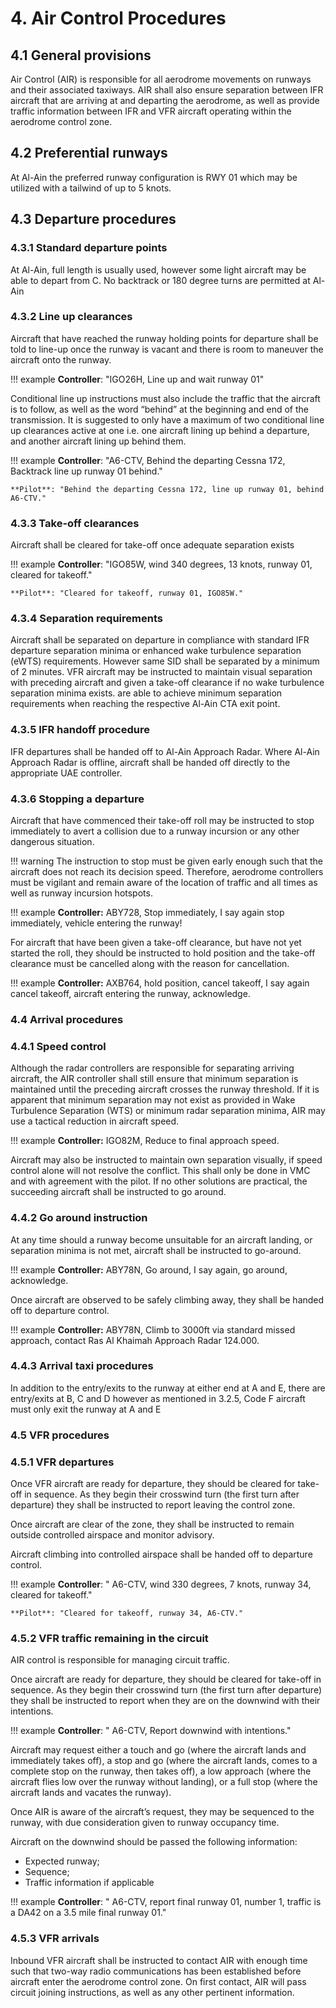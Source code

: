 
# 4. Air Control Procedures

## 4.1 General provisions
Air Control (AIR) is responsible for all aerodrome movements on runways and their associated taxiways. AIR shall also ensure separation between IFR aircraft that are arriving at and departing the aerodrome, as well as provide traffic information between IFR and VFR aircraft operating within the aerodrome control zone.

## 4.2 Preferential runways
At Al-Ain the preferred runway configuration is RWY 01 which may be utilized with a tailwind of up to 5 knots. 


## 4.3 Departure procedures
### 4.3.1 Standard departure points
At Al-Ain, full length is usually used, however some light aircraft may be able to depart from C.  No backtrack or 180 degree turns are permitted at Al-Ain

### 4.3.2 Line up clearances
Aircraft that have reached the runway holding points for departure shall be told to line-up once the runway is vacant and there is room to maneuver the aircraft onto the runway. 

!!! example
    **Controller**: "IGO26H, Line up and wait runway 01"

Conditional line up instructions must also include the traffic that the aircraft is to follow, as well as the word “behind” at the beginning and end of the transmission. It is suggested to only have a maximum of two conditional line up clearances active at one i.e. one aircraft lining up behind a departure, and another aircraft lining up behind them.

!!! example
    **Controller**: "A6-CTV, Behind the departing Cessna 172, Backtrack line up runway 01 behind."

    **Pilot**: "Behind the departing Cessna 172, line up runway 01, behind A6-CTV."
  
### 4.3.3 Take-off clearances
Aircraft shall be cleared for take-off once adequate separation exists

!!! example
    **Controller**: "IGO85W, wind 340 degrees, 13 knots, runway 01, cleared for takeoff."

    **Pilot**: "Cleared for takeoff, runway 01, IGO85W."

### 4.3.4 Separation requirements
Aircraft shall be separated on departure in compliance with standard IFR departure separation minima or enhanced wake turbulence separation (eWTS) requirements. However same SID shall be separated by a minimum of 2 minutes.
VFR aircraft may be instructed to maintain visual separation with preceding aircraft and given a take-off clearance if no wake turbulence separation minima exists. are able to achieve minimum separation requirements when reaching the respective Al-Ain CTA exit point.

### 4.3.5 IFR handoff procedure
IFR departures shall be handed off to Al-Ain Approach Radar.
Where Al-Ain Approach Radar is offline, aircraft shall be handed off directly to the appropriate UAE controller.

### 4.3.6 Stopping a departure
Aircraft that have commenced their take-off roll may be instructed to stop immediately to avert a collision due to a runway incursion or any other dangerous situation.

!!! warning
    The instruction to stop must be given early enough such that the aircraft does not reach its decision speed. Therefore, aerodrome controllers must be vigilant and remain aware of the location of traffic and all times as well as runway incursion hotspots. 

!!! example
    **Controller:** ABY728, Stop immediately, I say again stop immediately, vehicle entering the runway!

For aircraft that have been given a take-off clearance, but have not yet started the roll, they should be instructed to hold position and the take-off clearance must be cancelled along with the reason for cancellation.

!!! example
    **Controller:** AXB764, hold position, cancel takeoff, I say again cancel takeoff, aircraft entering the runway, acknowledge.

### 4.4 Arrival procedures
### 4.4.1 Speed control
Although the radar controllers are responsible for separating arriving aircraft, the AIR controller shall still ensure that minimum separation is maintained until the preceding aircraft crosses the runway threshold.
If it is apparent that minimum separation may not exist as provided in Wake Turbulence Separation (WTS) or minimum radar separation minima, AIR may use a tactical reduction in aircraft speed.

!!! example
    **Controller:** IGO82M, Reduce to final approach speed.

Aircraft may also be instructed to maintain own separation visually, if speed control alone will not resolve the conflict. This shall only be done in VMC and with agreement with the pilot. If no other solutions are practical, the succeeding aircraft shall be instructed to go around.

### 4.4.2 Go around instruction
At any time should a runway become unsuitable for an aircraft landing, or separation minima is not met, aircraft shall be instructed to go-around.

!!! example
    **Controller:** ABY78N, Go around, I say again, go around, acknowledge.

Once aircraft are observed to be safely climbing away, they shall be handed off to departure control.

!!! example
    **Controller:** ABY78N, Climb to 3000ft via standard missed approach, contact Ras Al Khaimah Approach Radar 124.000.

### 4.4.3 Arrival taxi procedures
In addition to the entry/exits to the runway at either end at A and E, there are entry/exits at B, C and D however as mentioned in 3.2.5, Code F aircraft must only exit the runway at A and E

### 4.5 VFR procedures
### 4.5.1 VFR departures
Once VFR aircraft are ready for departure, they should be cleared for take-off in sequence. As they begin their crosswind turn (the first turn after departure) they shall be instructed to report leaving the control zone.

Once aircraft are clear of the zone, they shall be instructed to remain outside controlled airspace and monitor advisory.

Aircraft climbing into controlled airspace shall be handed off to departure control.

!!! example
    **Controller**: " A6-CTV, wind 330 degrees, 7 knots, runway 34, cleared for takeoff."

    **Pilot**: "Cleared for takeoff, runway 34, A6-CTV."



### 4.5.2 VFR traffic remaining in the circuit
AIR control is responsible for managing circuit traffic.

Once aircraft are ready for departure, they should be cleared for take-off in sequence. As they begin their crosswind turn (the first turn after departure) they shall be instructed to report when they are on the downwind with their intentions.

!!! example
    **Controller**: " A6-CTV, Report downwind with intentions."

Aircraft may request either a touch and go (where the aircraft lands and immediately takes off), a stop and go (where the aircraft lands, comes to a complete stop on the runway, then takes off), a low approach (where the aircraft flies low over the runway without landing), or a full stop (where the aircraft lands and vacates the runway).

Once AIR is aware of the aircraft’s request, they may be sequenced to the runway, with due consideration given to runway occupancy time.

Aircraft on the downwind should be passed the following information:
- Expected runway;
- Sequence; 
- Traffic information if applicable

!!! example
    **Controller**: " A6-CTV, report final runway 01, number 1, traffic is a DA42 on a 3.5 mile final runway 01."

### 4.5.3 VFR arrivals
Inbound VFR aircraft shall be instructed to contact AIR with enough time such that two-way radio communications has been established before aircraft enter the aerodrome control zone. On first contact, AIR will pass circuit joining instructions, as well as any other pertinent information.
